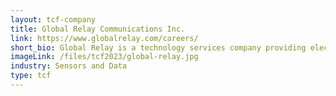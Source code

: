 ```yaml
---
layout: tcf-company
title: Global Relay Communications Inc.
link: https://www.globalrelay.com/careers/
short_bio: Global Relay is a technology services company providing electronic archiving, instant messaging, compliance and supervision services with a focus on highly regulated industries.
imageLink: /files/tcf2023/global-relay.jpg
industry: Sensors and Data
type: tcf
---
```

